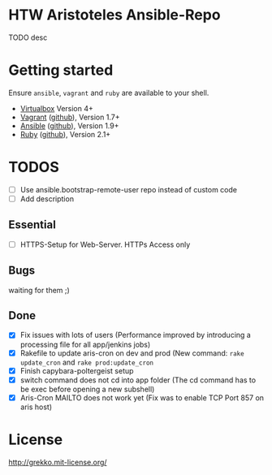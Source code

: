 # HTW Aristoteles Ansible-Repo
TODO desc

# Getting started
Ensure `ansible`, `vagrant` and `ruby` are available to your shell.
- [Virtualbox](https://www.virtualbox.org/) Version 4+
- [Vagrant](https://www.vagrantup.com/) ([github](https://github.com/mitchellh/vagrant)), Version 1.7+
- [Ansible](http://www.ansible.com/) ([github](https://github.com/ansible/ansible)), Version 1.9+
- [Ruby](https://www.ruby-lang.org/en/) ([github](https://github.com/ruby/ruby)), Version 2.1+


# TODOS
- [ ] Use ansible.bootstrap-remote-user repo instead of custom code
- [ ] Add description

## Essential
- [ ] HTTPS-Setup for Web-Server. HTTPs Access only

## Bugs
waiting for them ;)

## Done
- [x] Fix issues with lots of users (Performance improved by introducing a processing file for all app/jenkins jobs)
- [x] Rakefile to update aris-cron on dev and prod (New command: `rake update_cron` and `rake prod:update_cron`
- [x] Finish capybara-poltergeist setup
- [x] switch command does not cd into app folder (The cd command has to be exec before opening a new subshell)
- [x] Aris-Cron MAILTO does not work yet (Fix was to enable TCP Port 857 on aris host)

# License
http://grekko.mit-license.org/
